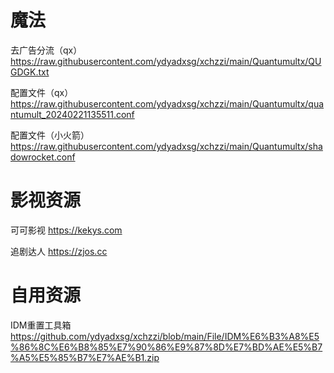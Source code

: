 # 魔法
  去广告分流（qx） https://raw.githubusercontent.com/ydyadxsg/xchzzi/main/Quantumultx/QUGDGK.txt

  配置文件（qx） https://raw.githubusercontent.com/ydyadxsg/xchzzi/main/Quantumultx/quantumult_20240221135511.conf

  配置文件（小火箭）https://raw.githubusercontent.com/ydyadxsg/xchzzi/main/Quantumultx/shadowrocket.conf

# 影视资源
  可可影视 https://kekys.com

  追剧达人 https://zjos.cc


# 自用资源
IDM重置工具箱 https://github.com/ydyadxsg/xchzzi/blob/main/File/IDM%E6%B3%A8%E5%86%8C%E6%B8%85%E7%90%86%E9%87%8D%E7%BD%AE%E5%B7%A5%E5%85%B7%E7%AE%B1.zip

